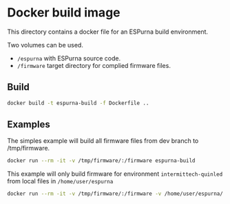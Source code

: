 # Docker build image

This directory contains a docker file for an ESPurna build environment.

Two volumes can be used. 
* `/espurna` with ESPurna source code.
* `/firmware` target directory for complied firmware files.

## Build

```bash
docker build -t espurna-build -f Dockerfile ..
```

## Examples

The simples example will build all firmware files from dev branch to /tmp/firmware.

```bash
docker run --rm -it -v /tmp/firmware/:/firmware espurna-build
```


This example will only build firmware for environment `intermittech-quinled` from local files in `/home/user/espurna`

```bash
docker run --rm -it -v /tmp/firmware/:/firmware -v /home/user/espurna/:/espurna espurna-build intermittech-quinled
```

